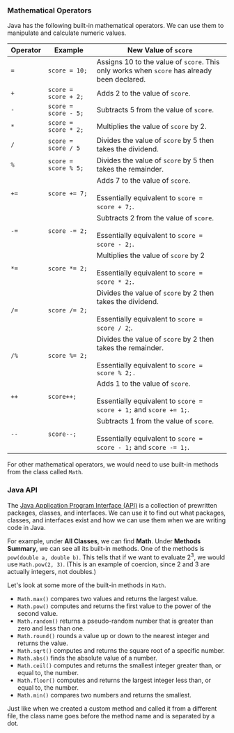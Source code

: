 ### Mathematical Operators

Java has the following built-in mathematical operators. We can use them to manipulate and calculate numeric values.

| Operator | Example              | New Value of `score`                                         |
| -------- | -------------------- | ------------------------------------------------------------ |
| `=`      | `score = 10;`        | Assigns 10 to the value of `score`. This only works when `score` has already been declared. |
| `+`      | `score = score + 2;` | Adds 2 to the value of `score`.                              |
| `-`      | `score = score - 5;` | Subtracts 5 from the value of `score`.                       |
| `*`      | `score = score * 2;` | Multiplies the value of `score` by 2.                        |
| `/`      | `score = score / 5`  | Divides the value of `score` by 5 then takes the dividend.   |
| `%`      | `score = score % 5;` | Divides the value of `score` by 5 then takes the remainder.  |
| `+=`     | `score += 7;`        | Adds 7 to the value of `score`.<br><br/>Essentially equivalent to `score = score + 7;`. |
| `-=`     | `score -= 2;`        | Subtracts 2 from the value of `score`.<br><br/>Essentially equivalent to `score = score - 2;`. |
| `*=`     | `score *= 2;`        | Multiplies the value of `score` by 2<br><br/> Essentially equivalent to `score = score * 2;`. |
| `/=`     | `score /= 2;`        | Divides the value of `score` by 2 then takes the dividend.<br><br/>Essentially equivalent to `score = score / 2`;. |
| `/%`     | `score %= 2;`        | Divides the value of `score` by 2 then takes the remainder.<br><br/>Essentially equivalent to `score = score % 2;.` |
| `++`     | `score++;`           | Adds 1 to the value of `score`.<br><br/>Essentially equivalent to `score = score + 1;` and `score += 1;`. |
| `--`     | `score--;`           | Subtracts 1 from the value of `score`.<br><br/>Essentially equivalent to `score = score - 1;` and `score -= 1;`. |

For other mathematical operators, we would need to use built-in methods from the class called `Math`. 

### Java API

The [Java Application Program Interface (API)](https://docs.oracle.com/javase/7/docs/api/) is a collection of prewritten packages, classes, and interfaces. We can use it to find out what packages, classes, and interfaces exist and how we can use them when we are writing code in Java.

For example, under **All Classes**, we can find **Math**. Under **Methods Summary**, we can see all its built-in methods. One of the methods is `pow(double a, double b)`. This tells that if we want to evaluate 2<sup>3</sup>, we would use `Math.pow(2, 3)`. (This is an example of coercion, since 2 and 3 are actually integers, not doubles.)

Let's look at some more of the built-in methods in `Math`.
* `Math.max()` compares two values and returns the largest value.
* `Math.pow()` computes and returns the first value to the power of the second value.
* `Math.random()` returns a pseudo-random number that is greater than zero and less than one.
* `Math.round()` rounds a value up or down to the nearest integer and returns the value.
* `Math.sqrt()` computes and returns the square root of a specific number.
* `Math.abs()` finds the absolute value of a number.
* `Math.ceil()` computes and returns the smallest integer greater than, or equal to, the number.
* `Math.floor()` computes and returns the largest integer less than, or equal to, the number.
* `Math.min()` compares two numbers and returns the smallest.

Just like when we created a custom method and called it from a different file, the class name goes before the method name and is separated by a dot.
